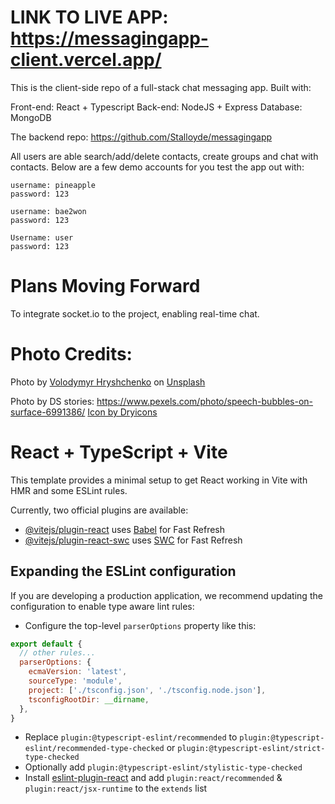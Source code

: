 # LINK TO LIVE APP: https://messagingapp-client.vercel.app/

This is the client-side repo of a full-stack chat messaging app. Built with:

Front-end: React + Typescript
Back-end: NodeJS + Express
Database: MongoDB

The backend repo: https://github.com/Stalloyde/messagingapp

All users are able search/add/delete contacts, create groups and chat with contacts. Below are a few demo accounts for you test the app out with:

```
username: pineapple
password: 123

username: bae2won
password: 123

Username: user
password: 123
```

# Plans Moving Forward
To integrate socket.io to the project, enabling real-time chat.


# Photo Credits:

Photo by <a href="https://unsplash.com/@lunarts?utm_content=creditCopyText&utm_medium=referral&utm_source=unsplash">Volodymyr Hryshchenko</a> on <a href="https://unsplash.com/photos/three-crumpled-yellow-papers-on-green-surface-surrounded-by-yellow-lined-papers-V5vqWC9gyEU?utm_content=creditCopyText&utm_medium=referral&utm_source=unsplash">Unsplash</a>

Photo by DS stories: https://www.pexels.com/photo/speech-bubbles-on-surface-6991386/
<a href='https://dryicons.com/free-icons/chat-logo'> Icon by Dryicons </a>

# React + TypeScript + Vite

This template provides a minimal setup to get React working in Vite with HMR and some ESLint rules.

Currently, two official plugins are available:

- [@vitejs/plugin-react](https://github.com/vitejs/vite-plugin-react/blob/main/packages/plugin-react/README.md) uses [Babel](https://babeljs.io/) for Fast Refresh
- [@vitejs/plugin-react-swc](https://github.com/vitejs/vite-plugin-react-swc) uses [SWC](https://swc.rs/) for Fast Refresh

## Expanding the ESLint configuration

If you are developing a production application, we recommend updating the configuration to enable type aware lint rules:

- Configure the top-level `parserOptions` property like this:

```js
export default {
  // other rules...
  parserOptions: {
    ecmaVersion: 'latest',
    sourceType: 'module',
    project: ['./tsconfig.json', './tsconfig.node.json'],
    tsconfigRootDir: __dirname,
  },
}
```

- Replace `plugin:@typescript-eslint/recommended` to `plugin:@typescript-eslint/recommended-type-checked` or `plugin:@typescript-eslint/strict-type-checked`
- Optionally add `plugin:@typescript-eslint/stylistic-type-checked`
- Install [eslint-plugin-react](https://github.com/jsx-eslint/eslint-plugin-react) and add `plugin:react/recommended` & `plugin:react/jsx-runtime` to the `extends` list

